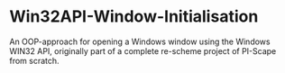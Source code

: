 # Win32API-Window-Initialisation
An OOP-approach for opening a Windows window using the Windows WIN32 API, originally part of a complete re-scheme project of PI-Scape from scratch.
